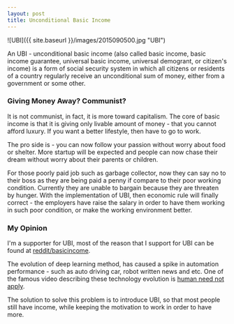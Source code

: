 ```yaml
---
layout: post
title: Unconditional Basic Income
---
```


![UBI]({{ site.baseurl }}/images/2015090500.jpg "UBI")

An UBI - unconditional basic income (also called basic income, basic income guarantee, universal basic income, universal demogrant, or citizen's income) is a form of social security system in which all citizens or residents of a country regularly receive an unconditional sum of money, either from a government or some other.

### Giving Money Away? Communist?
It is not communist, in fact, it is more toward capitalism. The core of basic income is that it is giving only livable amount of money - that you cannot afford luxury. If you want a better lifestyle, then have to go to work.

The pro side is - you can now follow your passion without worry about food or shelter. More startup will be expected and people can now chase their dream without worry about their parents or children.

For those poorly paid job such as garbage collector, now they can say no to their boss as they are being paid a penny if compare to their poor working condition. Currently they are unable to bargain because they are threaten by hunger. With the implementation of UBI, then economic rule will finally correct - the employers have raise the salary in order to have them working in such poor condition, or make the working environment better.

### My Opinion
I'm a supporter for UBI, most of the reason that I support for UBI can be found at [reddit/basicincome](https://www.reddit.com/r/basicincome/).

The evolution of deep learning method, has caused a spike in automation performance - such as auto driving car, robot written news and etc. One of the famous video describing these technology evolution is [human need not apply](https://www.youtube.com/watch?v=7Pq-S557XQU).

The solution to solve this problem is to introduce UBI, so that most people still have income, while keeping the motivation to work in order to have more.
